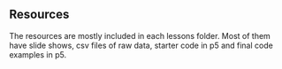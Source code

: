 ## Resources

The resources are mostly included in each lessons folder.  Most of them have slide shows, csv files of raw data, starter code in p5 and final code examples in p5.

